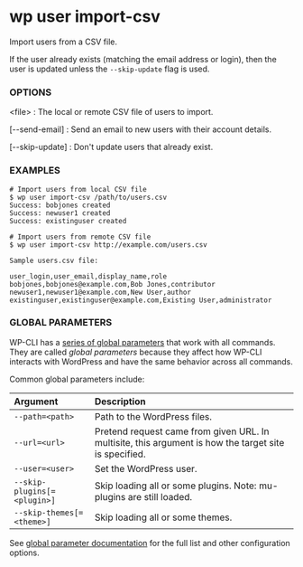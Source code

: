 # wp user import-csv

Import users from a CSV file.

If the user already exists (matching the email address or login), then
the user is updated unless the `--skip-update` flag is used.

### OPTIONS

&lt;file&gt;
: The local or remote CSV file of users to import.

[\--send-email]
: Send an email to new users with their account details.

[\--skip-update]
: Don't update users that already exist.

### EXAMPLES

    # Import users from local CSV file
    $ wp user import-csv /path/to/users.csv
    Success: bobjones created
    Success: newuser1 created
    Success: existinguser created

    # Import users from remote CSV file
    $ wp user import-csv http://example.com/users.csv

    Sample users.csv file:

    user_login,user_email,display_name,role
    bobjones,bobjones@example.com,Bob Jones,contributor
    newuser1,newuser1@example.com,New User,author
    existinguser,existinguser@example.com,Existing User,administrator

### GLOBAL PARAMETERS

WP-CLI has a [series of global parameters](https://make.wordpress.org/cli/handbook/config/) that work with all commands. They are called _global parameters_ because they affect how WP-CLI interacts with WordPress and have the same behavior across all commands.

Common global parameters include:

| **Argument**    | **Description**              |
|:----------------|:-----------------------------|
| `--path=<path>` | Path to the WordPress files. |
| `--url=<url>`   | Pretend request came from given URL. In multisite, this argument is how the target site is specified. |
| `--user=<user>` | Set the WordPress user.      |
| `--skip-plugins[=<plugin>]` | Skip loading all or some plugins. Note: mu-plugins are still loaded. |
| `--skip-themes[=<theme>]` | Skip loading all or some themes. |

See [global parameter documentation](https://make.wordpress.org/cli/handbook/config/) for the full list and other configuration options.

